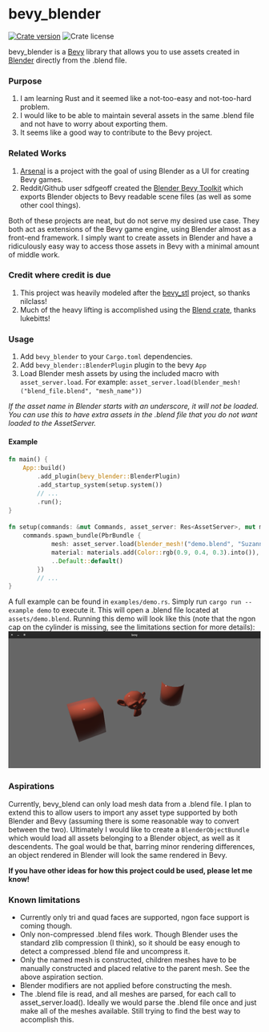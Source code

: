 # bevy_blender

[![Crate version](https://img.shields.io/crates/v/bevy_blender?style=flat-square)](https://crates.io/crates/bevy_blender/)
![Crate license](https://img.shields.io/crates/l/bevy_blender?style=flat-square)

bevy_blender is a [Bevy](https://bevyengine.org) library that allows you to use assets created in [Blender](https://blender.org) directly from the .blend file.

### Purpose
1) I am learning Rust and it seemed like a not-too-easy and not-too-hard problem.
1) I would like to be able to maintain several assets in the same .blend file and not have to worry about exporting them.
1) It seems like a good way to contribute to the Bevy project.

### Related Works
1) [Arsenal](https://github.com/katharostech/arsenal) is a project with the goal of using Blender as a UI for creating Bevy games.
1) Reddit/Github user sdfgeoff created the [Blender Bevy Toolkit](https://www.reddit.com/r/rust_gamedev/comments/mr60x4/my_workflow_for_3d_assets_and_custom_components/) which exports Blender objects to Bevy readable scene files (as well as some other cool things).

Both of these projects are neat, but do not serve my desired use case. They both act as extensions of the Bevy game engine, using Blender almost as a front-end framework. I simply want to create assets in Blender and have a ridiculously easy way to access those assets in Bevy with a minimal amount of middle work.

### Credit where credit is due
1) This project was heavily modeled after the [bevy_stl](https://github.com/nilclass/bevy_stl) project, so thanks nilclass!
1) Much of the heavy lifting is accomplished using the [Blend crate](https://github.com/lukebitts/blend), thanks lukebitts!

### Usage
1) Add `bevy_blender` to your `Cargo.toml` dependencies.
1) Add `bevy_blender::BlenderPlugin` plugin to the bevy `App`
1) Load Blender mesh assets by using the included macro with `asset_server.load`. For example: `asset_server.load(blender_mesh!("blend_file.blend", "mesh_name"))`

*If the asset name in Blender starts with an underscore, it will not be loaded. You can use this to have extra assets in the .blend file that you do not want loaded to the AssetServer.*

#### Example
```rust
fn main() {
    App::build()
        .add_plugin(bevy_blender::BlenderPlugin)
        .add_startup_system(setup.system())
        // ...
        .run();
}

fn setup(commands: &mut Commands, asset_server: Res<AssetServer>, mut materials: ResMut<Assets<StandardMaterial>>) {
    commands.spawn_bundle(PbrBundle {
            mesh: asset_server.load(blender_mesh!("demo.blend", "Suzanne")),
            material: materials.add(Color::rgb(0.9, 0.4, 0.3).into()),
            ..Default::default()
        })
        // ...
}
```

A full example can be found in `examples/demo.rs`. Simply run `cargo run --example demo` to execute it. This will open a .blend file located at `assets/demo.blend`. Running this demo will look like this (note that the ngon cap on the cylinder is missing, see the limitations section for more details):
![demo bevy window](assets/demo_bevy.png "Demo Bevy Window")

### Aspirations
Currently, bevy_blend can only load mesh data from a .blend file. I plan to extend this to allow users to import any asset type supported by both Blender and Bevy (assuming there is some reasonable way to convert between the two). Ultimately I would like to create a `BlenderObjectBundle` which would load all assets belonging to a Blender object, as well as it descendents. The goal would be that, barring minor rendering differences, an object rendered in Blender will look the same rendered in Bevy.

**If you have other ideas for how this project could be used, please let me know!**

### Known limitations
* Currently only tri and quad faces are supported, ngon face support is coming though.
* Only non-compressed .blend files work. Though Blender uses the standard zlib compression (I think), so it should be easy enough to detect a compressed .blend file and uncompress it.
* Only the named mesh is constructed, children meshes have to be manually constructed and placed relative to the parent mesh. See the above aspiration section.
* Blender modifiers are not applied before constructing the mesh.
* The .blend file is read, and all meshes are parsed, for each call to asset_server.load(). Ideally we would parse the .blend file once and just make all of the meshes available. Still trying to find the best way to accomplish this.
